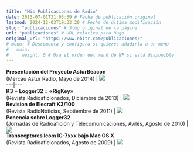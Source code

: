 ```yaml
---
title: "Mis Publicaciones de Radio"
date: 2013-07-01T21:05:39 # Fecha de publicación original
lastmod: 2024-12-03T19:33:20 # Fecha de última modificación
slug: "publicaciones" # Slug original de la página
url: "publicaciones" # URL relativa para Hugo
original_url: "https://www.eb1tr.com/publicaciones/"
# menu: # Descomenta y configura si quieres añadirla a un menú
#   main:
#     weight: 0 # Usa el orden del menú de WP si está disponible
---
```


**Presentación del Proyecto AsturBeacon**  
(Mercau Astur Radio, Mayo de 2014) | ![](https://www.eb1tr.com/wp-content/uploads/2014/05/presentacion-asturbeacon-800x600.png)  
---|---  
**K3 + Logger32 = «RigKey»**  
(Revista Radioaficionados, Diciembre de 2013) | ![](https://www.eb1tr.com/wp-content/uploads/2013/07/logger32.jpg)  
**Revision de Elecraft K3/100**  
(Revista RadioNoticias, Septiembre de 2011) | ![](https://www.eb1tr.com/wp-content/uploads/2013/07/tmb_art_k3.png)  
**Ponencia sobre Logger32**  
(Jornadas de Radioafición y Telecomunicaciones, Avilés, Agosto de 2010) | ![](https://www.eb1tr.com/wp-content/uploads/2013/07/tmb_art_logger32.jpg)  
**Transceptores Icom IC-7xxx bajo Mac OS X**  
(Revista Radioaficionados, Agosto de 2009) | ![](https://www.eb1tr.com/wp-content/uploads/2013/07/tmb_art_icomosx.png)
